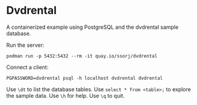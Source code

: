 # Dvdrental

A containerized example using PostgreSQL and the dvdrental sample
database.

Run the server:

~~~
podman run -p 5432:5432 --rm -it quay.io/ssorj/dvdrental
~~~

Connect a client:

~~~
PGPASSWORD=dvdrental psql -h localhost dvdrental dvdrental
~~~

Use `\dt` to list the database tables.  Use `select * from <table>;` to
explore the sample data.  Use `\h` for help.  Use `\q` to quit.
